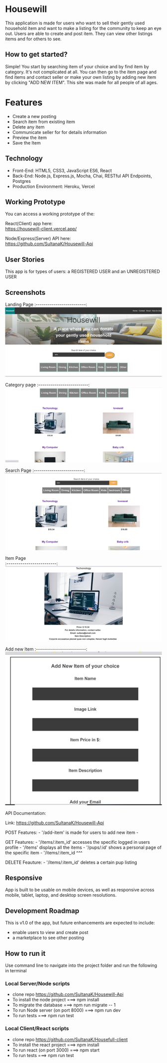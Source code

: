 # Housewill


This application is made for users who want to sell their gently used household item and want to make a listing for the community to keep an eye out. Users are able to create and post item. They can view other listings items and for others to see. 

## How to get started?

Simple! You start by searching item of your choice and by find item by category. It's not complicated at all. You can then go to the item page and find items and contact seller or make your own listing by adding new item by clicking "ADD NEW ITEM". This site was made for all people of all ages.


# Features

- Create a new posting
- Search item from existing item
- Delete any item
- Communicate seller for for details information
- Preview the item
- Save the Item 

## Technology

- Front-End: HTML5, CSS3, JavaScript ES6, React
- Back-End: Node.js, Express.js, Mocha, Chai, RESTful API Endpoints, Postgres
- Production Environment: Heroku, Vercel

## Working Prototype

You can access a working prototype of the:

  React(Client) app here:  
    https://housewill-client.vercel.app/  
    
  Node/Express(Server) API here:  
    https://github.com/SultanaK/Housewill-Api 

## User Stories

This app is for types of users: a REGISTERED USER and an UNREGISTERED USER




## Screenshots

Landing Page
:-------------------------:
![Landing Page](./documentation/screenshots/home.png)

Category page
:-------------------------:
![Category Page](./documentation/screenshots/category.png)

Search Page
:-------------------------:
![Search Page](./documentation/screenshots/search.png)

Item Page  
:-------------------------:
![Edit Item Page](./documentation/screenshots/item.png)

Add new Item
:-------------------------:
![User Dashboard Page](./documentation/screenshots/add-new.png)




API Documentation:

Link: https://github.com/SultanaK/Housewill-Api

POST Features: - '/add-item' is made for users to add new item - 

GET Features: - '/items/:item_id' accesses the specific logged in users profile - '/items' displays all the items - '/pups/:id' shows a personal page of the specific item - '/items/:item_id ^^^

DELETE Feauture: - '/items/:item_id' deletes a certain pup listing


## Responsive

App is built to be usable on mobile devices, as well as responsive across mobile, tablet, laptop, and desktop screen resolutions.

## Development Roadmap

This is v1.0 of the app, but future enhancements are expected to include:

-  enable users to view and create post
-  a marketplace to see other posting

## How to run it

Use command line to navigate into the project folder and run the following in terminal

### Local Server/Node scripts

- clone repo https://github.com/SultanaK/Housewill-Api
- To install the node project ===> npm install
- To migrate the database ===> npm run migrate -- 1
- To run Node server (on port 8000) ===> npm run dev
- To run tests ===> npm run test

### Local Client/React scripts

- clone repo https://github.com/SultanaK/Housefull-client
- To install the react project ===> npm install
- To run react (on port 3000) ===> npm start
- To run tests ===> npm run test
